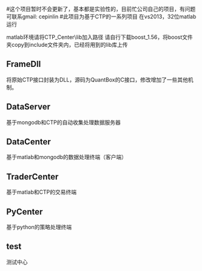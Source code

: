 #这个项目暂时不会更新了，基本都是实验性的，目前忙公司自己的项目，有问题可联系gmail: cepinlin
﻿#此项目为基于CTP的一系列项目
在vs2013，32位matlab运行

matlab环境请将CTP_Center\lib加入路径
请自行下载boost_1.56，将boost文件夹copy到include文件夹内，已经将用到的lib库上传

## FrameDll
将原始CTP接口封装为DLL，源码为QuantBox的C接口，修改增加了一些其他机制。

## DataServer
基于mongodb和CTP的自动收集处理数据服务器

## DataCenter
基于matlab和mongodb的数据处理终端（客户端）

## TraderCenter
基于matlab和CTP的交易终端

## PyCenter
基于python的策略处理终端

## test
测试中心
